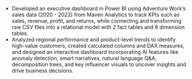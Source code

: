 * Developed an executive dashboard in Power BI using Adventure Work’s sales data (2020 - 2022) from Maven Analytics to track KPIs such as sales, revenue, profit, and returns, while connecting and transforming raw CSV files into a relational model with 2 fact tables and 6 dimension tables.
* Analyzed regional performance and product-level trends to identify high-value customers, created calculated columns and DAX measures, and designed an interactive dashboard incorporating AI features like anomaly detection, smart narratives, natural language Q&A, decomposition trees, and key influencer visuals to uncover insights and drive business decisions.
